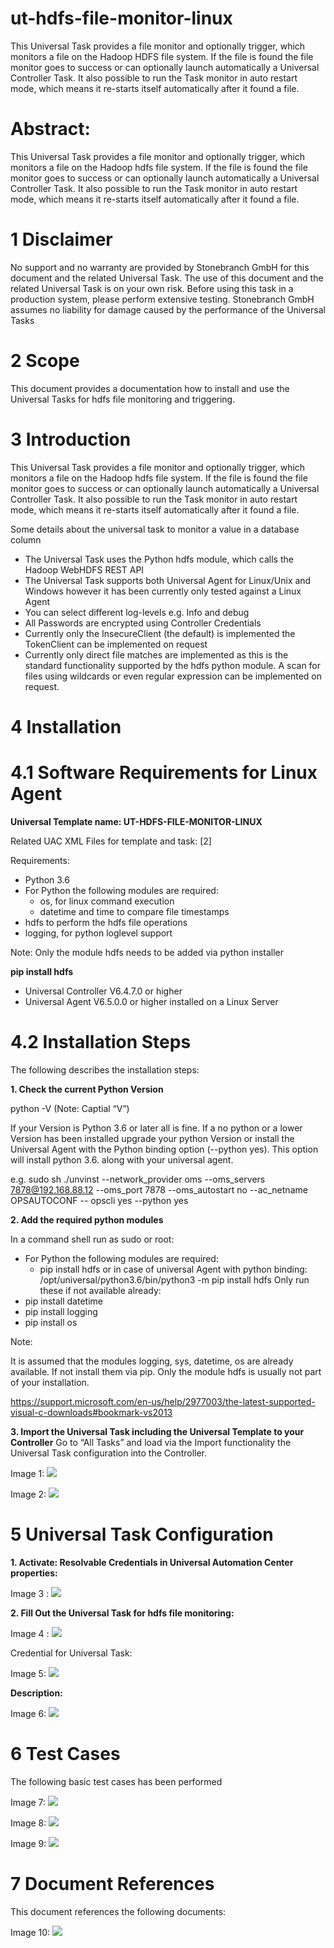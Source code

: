 # ut-hdfs-file-monitor-linux
This Universal Task provides a file monitor and optionally trigger, which monitors a file on the Hadoop HDFS file system. If the file is
found the file monitor goes to success or can optionally launch automatically a Universal Controller Task. It also possible to run the Task
monitor in auto restart mode, which means it re-starts itself automatically after it found a file.

# Abstract:
This Universal Task provides a file monitor and optionally trigger, which monitors a file on the Hadoop hdfs file system. If the file is
found the file monitor goes to success or can optionally launch automatically a Universal Controller Task. It also possible to run the Task 
monitor in auto restart mode, which means it re-starts itself automatically after it found a file. 

# 1	Disclaimer
No support and no warranty are provided by Stonebranch GmbH for this document and the related Universal Task. The use of this document and 
the related Universal Task is on your own risk.
Before using this task in a production system, please perform extensive testing.
Stonebranch GmbH assumes no liability for damage caused by the performance of the Universal Tasks

# 2	Scope 
This document provides a documentation how to install and use the Universal Tasks for hdfs file monitoring and triggering.  

# 3	Introduction
This Universal Task provides a file monitor and optionally trigger, which monitors a file on the Hadoop hdfs file system. If the file is 
found the file monitor goes to success or can optionally launch automatically a Universal Controller Task. It also possible to run the Task 
monitor in auto restart mode, which means it re-starts itself automatically after it found a file.

Some details about the universal task to monitor a value in a database column

  - The Universal Task uses the Python hdfs module, which calls the Hadoop WebHDFS REST API
  - The Universal Task supports both Universal Agent for Linux/Unix and Windows however it has been currently only tested against a Linux       Agent
  - You can select different log-levels e.g. Info and debug
  - All Passwords are encrypted using Controller Credentials
  - Currently only the InsecureClient (the default) is implemented the TokenClient can be implemented on request
  - Currently only direct file matches are implemented as this is the standard functionality supported by the hdfs python module. A scan       for files using wildcards or even regular expression can be implemented on request. 

# 4	Installation
# 4.1	Software Requirements for Linux Agent

**Universal Template name: UT-HDFS-FILE-MONITOR-LINUX**

Related UAC XML Files for template and task: [2]

Requirements: 
  - Python 3.6
  - For Python the following modules are required: 
      - os, for linux command execution
      - datetime and time to compare file timestamps
  - hdfs to perform the hdfs file operations
  - logging, for python loglevel support

Note: Only the module hdfs needs to be added via python installer 
 
 **pip install hdfs**
 
  - Universal Controller V6.4.7.0 or higher
  - Universal Agent V6.5.0.0 or higher installed on a Linux Server


# 4.2	Installation Steps
The following describes the installation steps:

**1.	Check the current Python Version**

python -V  (Note: Captial “V”)

If your Version is Python 3.6 or later all is fine. If a no python or a lower Version has been installed upgrade your python Version or 
install the Universal Agent with the Python binding option (--python yes). This option will install python 3.6. along with your 
universal agent.

e.g.
sudo sh ./unvinst --network_provider oms --oms_servers 7878@192.168.88.12 --oms_port 7878 --oms_autostart no --ac_netname OPSAUTOCONF --
opscli yes --python yes

**2.	Add the required python modules**

In a command shell run as sudo or root:
  - For Python the following modules are required: 
      - pip install hdfs
      or in case of universal Agent with python binding: 
      /opt/universal/python3.6/bin/python3 -m pip install hdfs
Only run these if not available already:
  - pip install datetime
  - pip install logging
  - pip install os
  
Note: 

It is assumed that the modules logging, sys, datetime, os are already available. If not install them via pip. Only the module hdfs is
usually not part of your installation.

https://support.microsoft.com/en-us/help/2977003/the-latest-supported-visual-c-downloads#bookmark-vs2013 

**3.	Import the Universal Task including the Universal Template to your Controller**
Go to “All Tasks” and load via the Import functionality the Universal Task configuration into the Controller. 

Image 1:
![](images/image1.png)

Image 2:
![](images/image2.png)

# 5	Universal Task Configuration

**1.	Activate: Resolvable Credentials in Universal Automation Center properties:**

Image 3 :
![](images/image3.png)


**2.	Fill Out the Universal Task for hdfs file monitoring:**

Image 4 :
![](images/image4.png)

Credential for Universal Task:

Image 5:
![](images/image5.png)

**Description:**

Image 6:
![](images/image6.png)

# 6	Test Cases

The following basic test cases has been performed

Image 7:
![](images/image7.png)

Image 8:
![](images/image8.png)

Image 9:
![](images/image9.png)

# 7	Document References

This document references the following documents:

Image 10:
![](images/image10.png)







